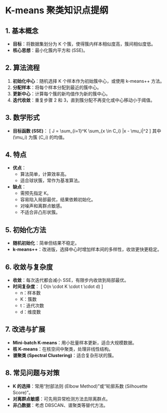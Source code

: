 # K-means 聚类知识点提纲

## 1. 基本概念
- **目标**：将数据集划分为 K 个簇，使得簇内样本相似度高，簇间相似度低。
- **核心思想**：最小化簇内平方和 (SSE)。

## 2. 算法流程
1. **初始化中心**：随机选择 K 个样本作为初始簇中心，或使用 k-means++ 方法。
2. **分配样本**：将每个样本分配到最近的簇中心。
3. **更新中心**：计算每个簇的新均值作为新的簇中心。
4. **迭代收敛**：重复步骤 2 和 3，直到簇分配不再变化或中心移动小于阈值。

## 3. 数学形式
- **目标函数 (SSE)**：
  \[ J = \sum_{i=1}^K \sum_{x \in C_i} \|x - \mu_i\|^2 \]
  其中 \(\mu_i\) 为簇 \(C_i\) 的均值。

## 4. 特点
- **优点**：
  - 算法简单，计算效率高。
  - 适合球状簇，常作为基准算法。
- **缺点**：
  - 需预先指定 K。
  - 容易陷入局部最优，结果依赖初始化。
  - 对噪声和离群点敏感。
  - 不适合非凸形状簇。

## 5. 初始化方法
- **随机初始化**：简单但结果不稳定。
- **k-means++**：改进版，选择中心时增加样本间的多样性，收敛更快更稳定。

## 6. 收敛与复杂度
- **收敛**：每次迭代都会减小 SSE，有限步内收敛到局部最优。
- **时间复杂度**：
  \[ O(n \cdot K \cdot t \cdot d) \]
  - n：样本数
  - K：簇数
  - t：迭代次数
  - d：维度数

## 7. 改进与扩展
- **Mini-batch K-means**：用小批量样本更新，适合大规模数据。
- **核 K-means**：在核空间中聚类，处理非线性结构。
- **谱聚类 (Spectral Clustering)**：适合复杂形状的簇。

## 8. 常见问题与对策
- **K 的选择**：常用“肘部法则 (Elbow Method)”或“轮廓系数 (Silhouette Score)”。
- **对离群点敏感**：可先用异常检测方法去除离群点。
- **非凸数据**：考虑 DBSCAN、谱聚类等替代方法。
